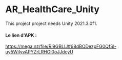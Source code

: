 # AR_HealthCare_Unity

This project project needs Unity 2021.3.0f1.

#### Le lien d'APK :
https://mega.nz/file/Rl9GBLIJ#68dBODezpFG0QfSl-uy5WiIyvAPYZrLRHGl0oJJdcyU
